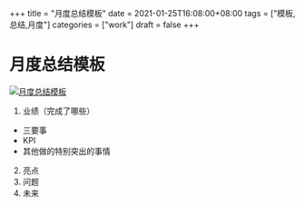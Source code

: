 +++
title = "月度总结模板"
date = 2021-01-25T16:08:00+08:00
tags = ["模板,总结,月度"]
categories = ["work"]
draft = false
+++

# 月度总结模板

[![月度总结模板](https://img.imgdb.cn/item/600e7b9f3ffa7d37b3f0d6dc.png)](https://img.imgdb.cn/item/600e7b9f3ffa7d37b3f0d6dc.png)

 1. 业绩（完成了哪些）
 - 三要事
 - KPI
 - 其他做的特别突出的事情
 2. 亮点
 3. 问题
 4. 未来